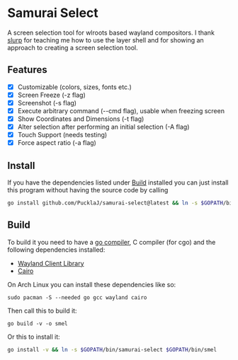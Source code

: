 # Samurai Select

A screen selection tool for wlroots based wayland compositors. I thank [slurp](https://github.com/emersion/slurp) for teaching me how to use the layer shell and for showing an approach to creating a screen selection tool.

## Features

+ [x] Customizable (colors, sizes, fonts etc.)
+ [x] Screen Freeze (-z flag)
+ [x] Screenshot (-s flag)
+ [x] Execute arbitrary command (--cmd flag), usable when freezing screen
+ [x] Show Coordinates and Dimensions (-t flag)
+ [x] Alter selection after performing an initial selection (-A flag)
+ [x] Touch Support (needs testing)
+ [x] Force aspect ratio (-a flag)

## Install

If you have the dependencies listed under [Build](#Build) installed you can just install this program without having the source code by calling

```bash
go install github.com/PucklaJ/samurai-select@latest && ln -s $GOPATH/bin/samurai-select $GOPATH/bin/smel
```

## Build

To build it you need to have a [go compiler](https://go.dev/), C compiler (for cgo) and the following dependencies installed:

+ [Wayland Client Library](https://gitlab.freedesktop.org/wayland/wayland)
+ [Cairo](https://www.cairographics.org/)

On Arch Linux you can install these dependencies like so:
```
sudo pacman -S --needed go gcc wayland cairo
```

Then call this to build it:
```
go build -v -o smel
```

Or this to install it:
```bash
go install -v && ln -s $GOPATH/bin/samurai-select $GOPATH/bin/smel
```
